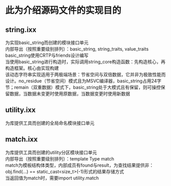 # 此为介绍源码文件的实现目的

## string.ixx
为实现basic_string而创建的模块接口单元 <br>
内部导出（按照重要级别排列）：basic_string, string_traits, value_traits <br>
basic_string使用CRTP与friends设计编写 <br>
当使用basic_string进行构造时，实际调用string_core构造函数：先构造核心，再构造框架。核心由实现构建 <br>
该动态字符串实现适用于两极端场景：节省空间与双倍数据，它并非为极致性能而设计。no_residue（节省空间）模式且为MSVC编译器，basic_string占用24字节；remain（双重数据）模式下，basic_string处于大模式且有保留，则可操控保留数据，当数据未变更时使用原数据，当数据变更时使用新数据

## utility.ixx
为库提供工具而创建的全局命名模块接口单元

## match.ixx
为库提供工具而创建的utility分区模块接口单元 <br>
内部导出（按照重要级别排列）：template Type match <br>
match为模板结构体类型，内部成员有found与result，为查找结果提供非：obj.find(...) == static_cast<size_t>(-1)形式的结果存储方式 <br>
当返回值为match时，需要import utility.match